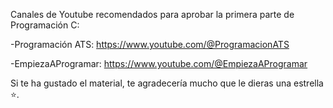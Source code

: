 Canales de Youtube recomendados para aprobar la primera parte de Programación C: 

-Programación ATS: https://www.youtube.com/@ProgramacionATS

-EmpiezaAProgramar: https://www.youtube.com/@EmpiezaAProgramar



Si te ha gustado el material, te agradecería mucho que le dieras una estrella ⭐.
